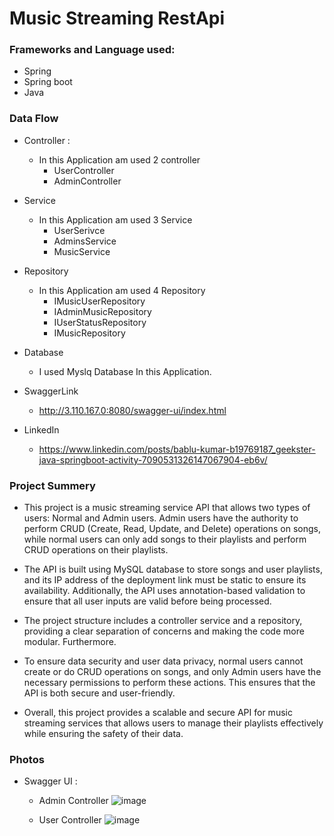 # Music Streaming RestApi
### Frameworks and Language used:
* Spring
* Spring boot
* Java

### Data Flow
* Controller : 
  * In this Application am used 2 controller
    * UserController
    * AdminController
    
* Service
  * In this Application am used 3 Service
    * UserSerivce
    * AdminsService
    * MusicService
   
* Repository
  * In this Application am used 4 Repository
    * IMusicUserRepository
    * IAdminMusicRepository
    * IUserStatusRepository
    * IMusicRepository
* Database
  * I used Myslq Database In this Application.
 
* SwaggerLink 
  * http://3.110.167.0:8080/swagger-ui/index.html
* LinkedIn
  * https://www.linkedin.com/posts/bablu-kumar-b19769187_geekster-java-springboot-activity-7090531326147067904-eb6v/


### Project Summery

* This project is a music streaming service API that allows two types of users: Normal and Admin users. Admin users have the authority to perform CRUD (Create, Read, Update, and Delete) operations on songs, while normal users can only add songs to their playlists and perform CRUD operations on their playlists.

* The API is built using MySQL database to store songs and user playlists, and its IP address of the deployment link must be static to ensure its availability. Additionally, the API uses annotation-based validation to ensure that all user inputs are valid before being processed.

* The project structure includes a controller service and a repository, providing a clear separation of concerns and making the code more modular. Furthermore.

* To ensure data security and user data privacy, normal users cannot create or do CRUD operations on songs, and only Admin users have the necessary permissions to perform these actions. This ensures that the API is both secure and user-friendly.

* Overall, this project provides a scalable and secure API for music streaming services that allows users to manage their playlists effectively while ensuring the safety of their data.

### Photos 
  * Swagger UI :
    * Admin Controller
    ![image](https://user-images.githubusercontent.com/98683881/225428387-0b0113e3-9ea6-4604-8b5f-e540dd53f639.png)
    
    * User Controller
    ![image](https://user-images.githubusercontent.com/98683881/225428941-28496812-de97-48a7-9e6f-820d425997d5.png)


